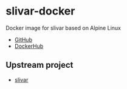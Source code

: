 # slivar-docker

Docker image for slivar based on Alpine Linux

* [GitHub](https://github.com/informationsea/slivar-docker)
* [DockerHub](https://hub.docker.com/r/informationsea/slivar)

## Upstream project

* [slivar](https://github.com/brentp/slivar)
